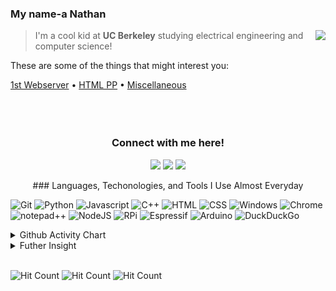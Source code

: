 <!--
  Underscore(_): italics
  Right-Bracket(>): Left-handed text
  Triple Hash Tag(###): Title

 -->

### My name-a Nathan <img src="https://cultofthepartyparrot.com/guests/hd/partyblobcat.gif" height="16px"/>

<img src="https://github-readme-stats.vercel.app/api?username=gnaten&show_icons=true&hide_border=true" align="right"/>

> I'm a cool kid at **UC Berkeley** studying electrical engineering and computer science!

These are some of the things that might interest you:

[1st Webserver](https://github.com/Gnaten/webserver) • [HTML PP](https://github.com/Gnaten/HTML/blob/master/Minimalistic%20Penis/pp-2.html) • [Miscellaneous](https://github.com/Gnaten/maybechouette)
<br>
<br>
<br>
<br>

<h3 align="center">
    Connect with me here!
</h3>

<p align="center">
    <a href="https://gnaten.xyz" target="_blank"><img src="https://img.icons8.com/material-outlined/50/f1c40f/resume-website.png"/></a>
    <a href="https://twitter.com/GnatenAI" target="_blank"><img src="https://img.icons8.com/material-outlined/50/3498db/twitter.png"/></a>
    <a href="https://patreon.com/gnaten" target="_blank"><img src="https://img.icons8.com/material/50/e74c3c/patreon.png"/></a>
</p>

<p align="center">
### Languages, Techonologies, and Tools I Use Almost Everyday
</p>
<p><img src="https://img.shields.io/badge/-Git-292d3e?style=for-the-badge&amp;logo=Git" alt="Git">
<img src="https://img.shields.io/badge/-Python-292d3e?style=for-the-badge&amp;logo=Python" alt="Python">
<img src="https://img.shields.io/badge/-Javascript-292d3e?style=for-the-badge&amp;logo=Javascript" alt="Javascript">
<img src="https://img.shields.io/badge/-C++-292d3e?style=for-the-badge&amp;logo=C++" alt="C++">
<img src="https://img.shields.io/badge/-HTML-292d3e?style=for-the-badge&amp;logo=HTML5" alt="HTML">
<img src="https://img.shields.io/badge/-CSS-292d3e?style=for-the-badge&amp;logo=CSS3" alt="CSS">
<img src="https://img.shields.io/badge/-Windows-292d3e?style=for-the-badge&amp;logo=Windows" alt="Windows">
<img src="https://img.shields.io/badge/-Chrome-292d3e?style=for-the-badge&amp;logo=google-chrome" alt="Chrome">
<img src="https://img.shields.io/badge/-Notepad++-292d3e?style=for-the-badge&amp;logo=notepadplusplus" alt="notepad++">
<img src="https://img.shields.io/badge/-NodeJS-292d3e?style=for-the-badge&amp;logo=node.js" alt="NodeJS">
<img src="https://img.shields.io/badge/-Raspberry%20Pi-292d3e?style=for-the-badge&amp;logo=Raspberry-Pi" alt="RPi">
<img src="https://img.shields.io/badge/-Espressif-292d3e?style=for-the-badge&amp;logo=Espressif" alt="Espressif">
<img src="https://img.shields.io/badge/-Arduino-292d3e?style=for-the-badge&amp;logo=Arduino" alt="Arduino">
<img src="https://img.shields.io/badge/-DuckDuckGo-292d3e?style=for-the-badge&amp;logo=DuckDuckGo" alt="DuckDuckGo"></p>

<details>
  <summary>Github Activity Chart</summary>
  <image align="center" src="https://activity-graph.herokuapp.com/graph?username=gnaten&bg_color=292d3e&color=a6accd&line=c692e8&point=88ddff&area=true" alt="Gnaten's Github Activity Chart" />
</details>
<details>
  <summary>Futher Insight</summary>
  <br>
  <p><img src="https://img.shields.io/badge/-Dogecoin-292d3e?style=for-the-badge&amp;logo=Dogecoin" alt="Dogecoin"> Best Coin</p>
</details>
<br>

<!-- Various hit counter services (will be replaced when dwyl's service works again): -->

![Hit Count](http://hits.dwyl.com/gnaten/gnaten.svg) ![Hit Count](https://hits.seeyoufarm.com/api/count/incr/badge.svg?url=https%3A%2F%2Fgithub.com%2Fgnaten%2Fgnaten) ![Hit Count](https://visitor-badge.laobi.icu/badge?page_id=gnaten.gnaten)

